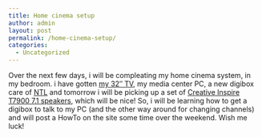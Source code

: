 ```yaml
---
title: Home cinema setup
author: admin
layout: post
permalink: /home-cinema-setup/
categories:
  - Uncategorized
---
```

Over the next few days, i will be compleating my home cinema system, in my bedroom. i have gotten [my 32&#8243; TV][1], my media center PC, a new digibox care of [NTL][2] and tomorrow i will be picking up a set of [Creative Inspire T7900 7.1 speakers][3], which will be nice! So, i will be learning how to get a digibox to talk to my PC (and the other way around for changing channels) and will post a HowTo on the site some time over the weekend. Wish me luck!

 [1]: http://blog.lotas-smartman.net/archive/2005/09/03/12007.aspx
 [2]: http:/www.ntl.ie
 [3]: http://www.creative.com/products/product.asp?category=4&subcategory=464&product=10321